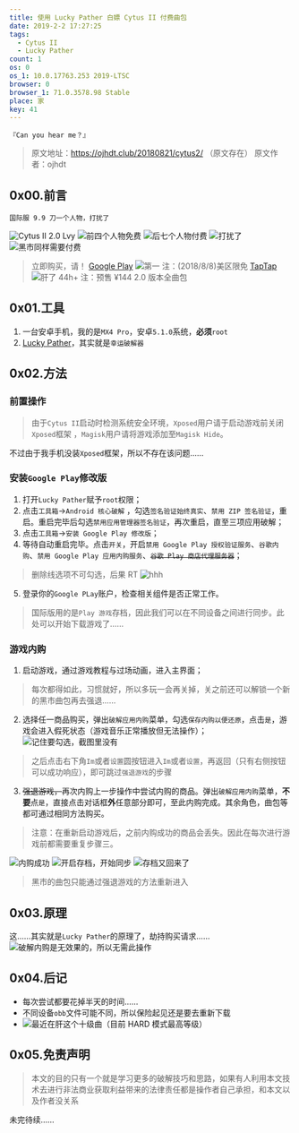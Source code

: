 ```yaml
---
title: 使用 Lucky Pather 白嫖 Cytus II 付费曲包
date: 2019-2-2 17:27:25
tags:
  - Cytus II
  - Lucky Pather
count: 1
os: 0
os_1: 10.0.17763.253 2019-LTSC
browser: 0
browser_1: 71.0.3578.98 Stable
place: 家
key: 41
---
```

    『Can you hear me？』
<!-- more -->
> 原文地址：https://ojhdt.club/20180821/cytus2/ （原文存在）
  原文作者：ojhdt
  
## 0x00.前言
    国际服 9.9 刀一个人物，打扰了

![Cytus II 2.0 Lvy](https://i1.yuangezhizao.cn/Lenovo-Z5/Screenshot_2019-02-02-18-33-38-0668749880.png!webp)
![前四个人物免费](https://i1.yuangezhizao.cn/Lenovo-Z5/Screenshot_2019-02-02-18-33-51-0778683568.png!webp)
![后七个人物付费](https://i1.yuangezhizao.cn/Lenovo-Z5/Screenshot_2019-02-02-18-34-02-2138679252.png!webp)
![打扰了](https://i1.yuangezhizao.cn/Lenovo-Z5/Screenshot_2019-02-02-18-34-54-0172992979.png!webp)
![黑市同样需要付费](https://i1.yuangezhizao.cn/Lenovo-Z5/Screenshot_2019-02-02-18-34-17-0596984181.png!webp)

> 立即购买，请！
[Google Play](https://play.google.com/store/apps/details?id=com.rayark.cytus2)
![第一](https://i1.yuangezhizao.cn/MX4-Pro/S90130-010254.jpg!webp)
注：(2018/8/8)美区限免
[TapTap](https://www.taptap.com/app/153415/topic)
![肝了 44h+](https://i1.yuangezhizao.cn/MX4-Pro/S90202-194700.jpg!webp)
注：预售 ¥144 2.0 版本全曲包
## 0x01.工具
1. 一台安卓手机，我的是`MX4 Pro`，安卓`5.1.0`系统，**必须**`root`
2. [Lucky Pather](https://www.luckypatchers.com/)，其实就是``幸运破解器``

## 0x02.方法
### 前置操作
> 由于``Cytus II``启动时检测系统安全环境，``Xposed``用户请于启动游戏前关闭``Xposed``框架 ，``Magisk``用户请将游戏添加至``Magisk Hide``。

不过由于我手机没装``Xposed``框架，所以不存在该问题……

### 安装``Google Play``修改版
1. 打开``Lucky Pather``赋予``root``权限；
2. 点击``工具箱``->``Android 核心破解`` ，勾选``签名验证始终真实``、``禁用 ZIP 签名验证``，重启。重启完毕后勾选``禁用应用管理器签名验证``，再次重启，直至三项应用破解；
3. 点击``工具箱``->``安装 Google Play 修改版``；
4. 等待自动重启完毕。点击``开关``，开启``禁用 Google Play 授权验证服务``、``谷歌内购``、``禁用 Google Play 应用内购服务``、~~``谷歌 Play 商店代理服务器``~~；
> 删除线选项不可勾选，后果 RT
![hhh](https://i1.yuangezhizao.cn/MX4-Pro/S81231-134039.jpg!webp)

5. 登录你的``Google PLay``账户，检查相关组件是否正常工作。
> 国际版用的是``Play 游戏``存档，因此我们可以在不同设备之间进行同步。此处可以开始下载游戏了……

### 游戏内购
1. 启动游戏，通过游戏教程与过场动画，进入主界面；
> 每次都得如此，习惯就好，所以多玩一会再关掉，关之前还可以解锁一个新的黑市曲包再去强退……

2. 选择任一商品购买，弹出``破解应用内购``菜单，勾选``保存内购以便还原``，点击``是``，游戏会进入假死状态（游戏音乐正常播放但无法操作）；
![记住要勾选，截图里没有](https://i1.yuangezhizao.cn/MX4-Pro/S90130-011853.jpg!webp)
> 之后点击右下角``Im``或者``设置``圆按钮进入``Im``或者``设置``，再返回（只有右侧按钮可以成功响应），即可跳过``强退游戏``的步骤

3. ~~强退游戏，~~再次内购上一步操作中尝试内购的商品。弹出``破解应用内购``菜单，**不要**点``是``，直接点击对话框**外**任意部分即可，至此内购完成。其余角色，曲包等都可通过相同方法购买。
> 注意：在重新启动游戏后，之前内购成功的商品会丢失。因此在每次进行游戏前都需要重复步骤三。

![内购成功](https://i1.yuangezhizao.cn/MX4-Pro/S90130-011916.jpg!webp)
![开启存档，开始同步](https://i1.yuangezhizao.cn/Lenovo-Z5/Screenshot_2019-02-02-18-34-32-0808976580.png!webp)
![存档又回来了](https://i1.yuangezhizao.cn/MX4-Pro/S90130-012149.jpg!webp)
> 黑市的曲包只能通过强退游戏的方法重新进入

## 0x03.原理
这……其实就是``Lucky Pather``的原理了，劫持购买请求……
![破解内购是无效果的，所以无需此操作](https://i1.yuangezhizao.cn/MX4-Pro/S81231-114746.jpg!webp)

## 0x04.后记
- 每次尝试都要花掉半天的时间……
- 不同设备``obb``文件可能不同，所以保险起见还是要去重新下载
- ![最近在肝这个十级曲（目前 HARD 模式最高等级）](https://i1.yuangezhizao.cn/Lenovo-Z5/Screenshot_2019-02-02-17-55-14-1909234191.png!webp)


## 0x05.免责声明
> 本文的目的只有一个就是学习更多的破解技巧和思路，如果有人利用本文技术去进行非法商业获取利益带来的法律责任都是操作者自己承担，和本文以及作者没关系

未完待续……
